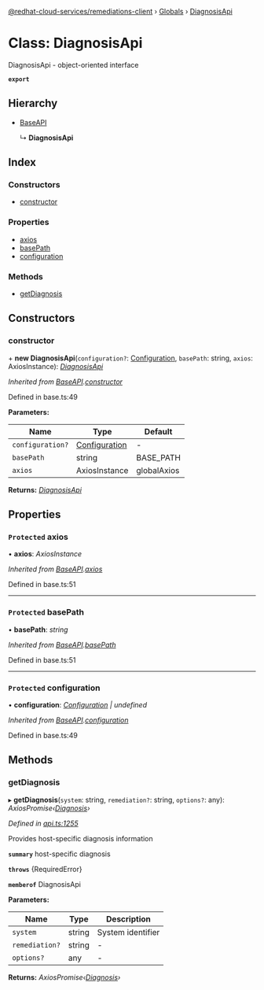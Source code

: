 [@redhat-cloud-services/remediations-client](../README.md) › [Globals](../globals.md) › [DiagnosisApi](diagnosisapi.md)

# Class: DiagnosisApi

DiagnosisApi - object-oriented interface

**`export`** 

## Hierarchy

* [BaseAPI](baseapi.md)

  ↳ **DiagnosisApi**

## Index

### Constructors

* [constructor](diagnosisapi.md#constructor)

### Properties

* [axios](diagnosisapi.md#protected-axios)
* [basePath](diagnosisapi.md#protected-basepath)
* [configuration](diagnosisapi.md#protected-configuration)

### Methods

* [getDiagnosis](diagnosisapi.md#getdiagnosis)

## Constructors

###  constructor

\+ **new DiagnosisApi**(`configuration?`: [Configuration](configuration.md), `basePath`: string, `axios`: AxiosInstance): *[DiagnosisApi](diagnosisapi.md)*

*Inherited from [BaseAPI](baseapi.md).[constructor](baseapi.md#constructor)*

Defined in base.ts:49

**Parameters:**

Name | Type | Default |
------ | ------ | ------ |
`configuration?` | [Configuration](configuration.md) | - |
`basePath` | string | BASE_PATH |
`axios` | AxiosInstance | globalAxios |

**Returns:** *[DiagnosisApi](diagnosisapi.md)*

## Properties

### `Protected` axios

• **axios**: *AxiosInstance*

*Inherited from [BaseAPI](baseapi.md).[axios](baseapi.md#protected-axios)*

Defined in base.ts:51

___

### `Protected` basePath

• **basePath**: *string*

*Inherited from [BaseAPI](baseapi.md).[basePath](baseapi.md#protected-basepath)*

Defined in base.ts:51

___

### `Protected` configuration

• **configuration**: *[Configuration](configuration.md) | undefined*

*Inherited from [BaseAPI](baseapi.md).[configuration](baseapi.md#protected-configuration)*

Defined in base.ts:49

## Methods

###  getDiagnosis

▸ **getDiagnosis**(`system`: string, `remediation?`: string, `options?`: any): *AxiosPromise‹[Diagnosis](../interfaces/diagnosis.md)›*

*Defined in [api.ts:1255](https://github.com/RedHatInsights/javascript-clients/blob/master/packages/remediations/api.ts#L1255)*

Provides host-specific diagnosis information

**`summary`** host-specific diagnosis

**`throws`** {RequiredError}

**`memberof`** DiagnosisApi

**Parameters:**

Name | Type | Description |
------ | ------ | ------ |
`system` | string | System identifier |
`remediation?` | string | - |
`options?` | any | - |

**Returns:** *AxiosPromise‹[Diagnosis](../interfaces/diagnosis.md)›*
